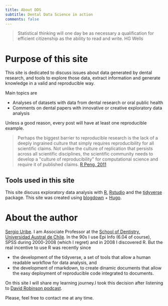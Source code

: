 ```yaml
---
title: About DDS
subtitle: Dental Data Science in action
comments: false
---
```


> Statistical thinking will one day be as necessary a qualification for efficient citizenship as the ability to read and write. HG Wells



# Purpose of this site
This site is dedicated to discuss issues about data generated by dental research, and tools to explore those data, extract information and generate knowledge in a valid and reproducible way. 

Main topics are

  - Analyses of datasets with data from dental research or oral public health
  - Comments on dental papers with innovative or creative exploratory data analysis

Unless a good reason, every post will have at least one reproducible example.

> Perhaps the biggest barrier to reproducible research is the lack of a deeply ingrained culture that simply requires reproducibility for all scientific
claims. Not unlike the culture of replication that persists across all scientific disciplines, the scientific community needs to develop a "culture of reproducibility" for computational science and require it of published claims. [R Peng, 2011](http://science.sciencemag.org/content/334/6060/1226.full) 

## Tools used in this site
This site discuss exploratory data analysis with [R](https://www.r-project.org/), [Rstudio](https://www.rstudio.com/products/rstudio/download/) and the [tidyverse](https://www.tidyverse.org/) package. This site was created using [blogdown](https://bookdown.org/yihui/blogdown/) + [Hugo](https://gohugo.io/).

# About the author

[Sergio Uribe](http://www.sergiouri.be/). I am Associate Professor at the [School of Dentistry, Universidad Austral de Chile](http://www.medicina.uach.cl/escuelas/odontologia/index.php). In the 90s I use Epi Info (6.04 of course), SPSS during 2000-2008 (which I regret) and in 2008 I discovered R. But the real incentive to use R was recently since 

 - the development of the tidyverse, a set of tools that allow a human readable workflow for data analysis, and
 - the development of rmarkdown, to create dinamic documents that allow the easy deployment of reproducible code integrated to documents.

On this site I will share my learning journey.I took this decision after listening to [David Robinson podcast](https://www.datacamp.com/community/podcast/citizen-data-science). 

Please, feel free to contact me at any time.